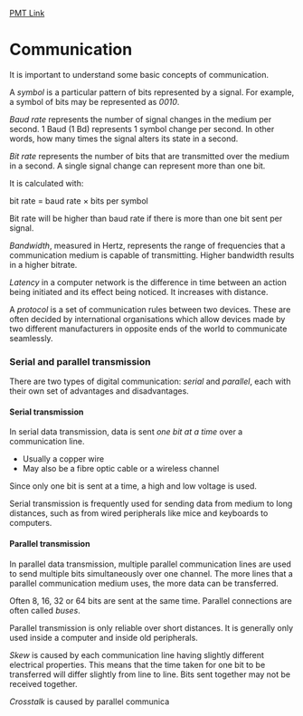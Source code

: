 [PMT Link](https://www.physicsandmathstutor.com/pdf-pages/?pdf=https%3A%2F%2Fpmt.physicsandmathstutor.com%2Fdownload%2FComputer-Science%2FA-level%2FNotes%2FAQA%2F09-Fundamentals-of-Communication-and-Networking%2FAdvanced%2F9.1.%20Communication%20-%20Advanced.pdf)

# Communication

It is important to understand some basic concepts of communication.

A *symbol* is a particular pattern of bits represented by a signal. For example, a symbol of bits may be represented as *0010*.

*Baud rate* represents the number of signal changes in the medium per second. 1 Baud (1 Bd) represents 1 symbol change per second. In other words, how many times the signal alters its state in a second.

*Bit rate* represents the number of bits that are transmitted over the medium in a second. A single signal change can represent more than one bit.

It is calculated with:

bit rate  $=$  baud rate $\times$ bits per symbol

Bit rate will be higher than baud rate if there is more than one bit sent per signal.

*Bandwidth*, measured in Hertz, represents the range of frequencies that a communication medium is capable of transmitting. Higher bandwidth results in a higher bitrate.

*Latency* in a computer network is the difference in time between an action being initiated and its effect being noticed. It increases with distance.

A *protocol* is a set of communication rules between two devices. These are often decided by international organisations which allow devices made by two different manufacturers in opposite ends of the world to communicate seamlessly.

### Serial and parallel transmission

There are two types of digital communication: *serial* and *parallel*, each with their own set of advantages and disadvantages. 

#### Serial transmission

In serial data transmission, data is sent *one bit at a time* over a communication line.
- Usually a copper wire
- May also be a fibre optic cable or a wireless channel

Since only one bit is sent at a time, a high and low voltage is used.

Serial transmission is frequently used for sending data from medium to long distances, such as from wired peripherals like mice and keyboards to computers.

#### Parallel transmission

In parallel data transmission, multiple parallel communication lines are used to send multiple bits simultaneously over one channel. The more lines that a parallel communication medium uses, the more data can be transferred.

Often 8, 16, 32 or 64 bits are sent at the same time. Parallel connections are often called *buses*.

Parallel transmission is only reliable over short distances. It is generally only used inside a computer and inside old peripherals.

*Skew* is caused by each communication line having slightly different electrical properties. This means that the time taken for one bit to be transferred will differ slightly from line to line. Bits sent together may not be received together.

*Crosstalk* is caused by parallel communica
